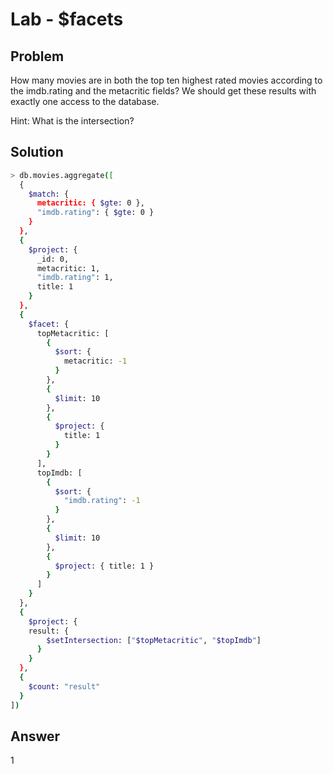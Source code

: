 # Lab - $facets

## Problem

How many movies are in both the top ten highest rated movies according to the imdb.rating and the metacritic fields? We should get these results with exactly one access to the database.

Hint: What is the intersection?

## Solution
```sh
> db.movies.aggregate([
  {
    $match: {
      metacritic: { $gte: 0 },
      "imdb.rating": { $gte: 0 }
    }
  },
  {
    $project: {
      _id: 0,
      metacritic: 1,
      "imdb.rating": 1,
      title: 1
    }
  },
  {
    $facet: {
      topMetacritic: [
        {
          $sort: {
            metacritic: -1
          }
        },
        {
          $limit: 10
        },
        {
          $project: {
            title: 1
          }
        }
      ],
      topImdb: [
        {
          $sort: {
            "imdb.rating": -1
          }
        },
        {
          $limit: 10
        },
        {
          $project: { title: 1 }
        }
      ]
    }
  },
  {
    $project: {
	result: {
        $setIntersection: ["$topMetacritic", "$topImdb"]
      }
    }
  },
  {
	$count: "result" 
  }
])
```
## Answer
1